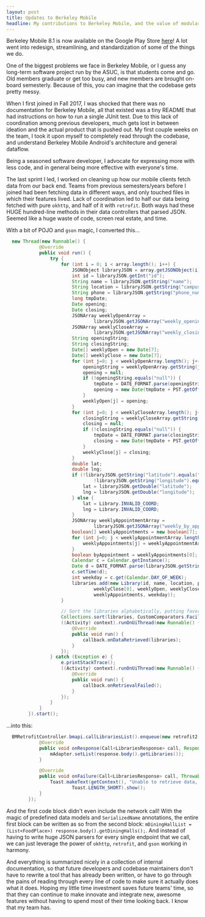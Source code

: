 ```yaml
---
layout: post
title: Updates to Berkeley Mobile
headline: My contributions to Berkeley Mobile, and the value of modularization and standardization.
---
```


<p class="message">
Berkeley Mobile 8.1 is now available on the Google Play Store <a href="https://play.google.com/store/apps/details?id=com.asuc.asucmobile&hl=en">here</a>! A lot went into redesign, streamlining, and standardization of some of the things we do.
</p>

One of the biggest problems we face in Berkeley Mobile, or I guess any long-term software project run by the ASUC, is that students come and go. Old members graduate or get too busy, and new members are brought on-board semesterly. Because of this, you can imagine that the codebase gets pretty messy.

When I first joined in Fall 2017, I was shocked that there was no documentation for Berkeley Mobile, all that existed was a tiny README that had instructions on how to run a single JUnit test. Due to this lack of coordination among previous developers, much gets lost in between ideation and the actual product that is pushed out. My first couple weeks on the team, I took it upon myself to completely read through the codebase, and understand Berkeley Mobile Android's architecture and general dataflow.

<p class="message">
Being a seasoned software developer, I advocate for expressing more with less code, and in general being more effective with everyone's time.
</p>

The last sprint I led, I worked on cleaning up how our mobile clients fetch data from our back end. Teams from previous semesters/years before I joined had been fetching data in different ways, and only touched files in which their features lived. Lack of coordination led to half our data being fetched with pure `okhttp`, and half of it with `retrofit`. Both ways had these HUGE hundred-line methods in their data controllers that parsed JSON. Seemed like a huge waste of code, screen real estate, and time.

With a bit of POJO and `gson` magic, I converted this...

```java
  new Thread(new Runnable() {
            @Override
            public void run() {
                try {
                    for (int i = 0; i < array.length(); i++) {
                        JSONObject libraryJSON = array.getJSONObject(i);
                        int id = libraryJSON.getInt("id");
                        String name = libraryJSON.getString("name");
                        String location = libraryJSON.getString("campus_location");
                        String phone = libraryJSON.getString("phone_number");
                        long tmpDate;
                        Date opening;
                        Date closing;
                        JSONArray weeklyOpenArray =
                                libraryJSON.getJSONArray("weekly_opening_times");
                        JSONArray weeklyCloseArray =
                                libraryJSON.getJSONArray("weekly_closing_times");
                        String openingString;
                        String closingString;
                        Date[] weeklyOpen = new Date[7];
                        Date[] weeklyClose = new Date[7];
                        for (int j=0; j < weeklyOpenArray.length(); j++) {
                            openingString = weeklyOpenArray.getString(j);
                            opening = null;
                            if (!openingString.equals("null")) {
                                tmpDate = DATE_FORMAT.parse(openingString).getTime();
                                opening = new Date(tmpDate + PST.getOffset(tmpDate));
                            }
                            weeklyOpen[j] = opening;
                        }
                        for (int j=0; j < weeklyCloseArray.length(); j++) {
                            closingString = weeklyCloseArray.getString(j);
                            closing = null;
                            if (!closingString.equals("null")) {
                                tmpDate = DATE_FORMAT.parse(closingString).getTime();
                                closing = new Date(tmpDate + PST.getOffset(tmpDate));
                            }
                            weeklyClose[j] = closing;
                        }
                        double lat;
                        double lng;
                        if (!libraryJSON.getString("latitude").equals("null") &&
                                !libraryJSON.getString("longitude").equals("null")) {
                            lat = libraryJSON.getDouble("latitude");
                            lng = libraryJSON.getDouble("longitude");
                        } else {
                            lat = Library.INVALID_COORD;
                            lng = Library.INVALID_COORD;
                        }
                        JSONArray weeklyAppointmentArray =
                                libraryJSON.getJSONArray("weekly_by_appointment");
                        boolean[] weeklyAppointments = new boolean[7];
                        for (int j=0; j < weeklyAppointmentArray.length(); j++) {
                            weeklyAppointments[j] = weeklyAppointmentArray.getBoolean(j);
                        }
                        boolean byAppointment = weeklyAppointments[0];
                        Calendar c = Calendar.getInstance();
                        Date d = DATE_FORMAT.parse(libraryJSON.getString("updated_at"));
                        c.setTime(d);
                        int weekday = c.get(Calendar.DAY_OF_WEEK);
                        libraries.add(new Library(id, name, location, phone, weeklyOpen[0],
                                weeklyClose[0], weeklyOpen, weeklyClose, lat, lng, byAppointment,
                                weeklyAppointments, weekday));
                    }

                    // Sort the libraries alphabetically, putting favorites at top
                    Collections.sort(libraries, CustomComparators.FacilityComparators.getSortByFavoriteLibrary(context));
                    ((Activity) context).runOnUiThread(new Runnable() {
                        @Override
                        public void run() {
                            callback.onDataRetrieved(libraries);
                        }
                    });
                } catch (Exception e) {
                    e.printStackTrace();
                    ((Activity) context).runOnUiThread(new Runnable() {
                        @Override
                        public void run() {
                            callback.onRetrievalFailed();
                        }
                    });
                }
            }
        }).start();
```

...into this:



```java
  BMRetrofitController.bmapi.callLibrariesList().enqueue(new retrofit2.Callback<LibrariesResponse>() {
            @Override
            public void onResponse(Call<LibrariesResponse> call, Response<LibrariesResponse> response) {
                mAdapter.setList(response.body().getLibraries());
            }

            @Override
            public void onFailure(Call<LibrariesResponse> call, Throwable t) {
                Toast.makeText(getContext(), "Unable to retrieve data, please try again",
                        Toast.LENGTH_SHORT).show();
            }
        });
```

And the first code block didn't even include the network call! With the magic of predefined data models and `SerializedName` annotations, the entire first block can be written as so from the second block: `mDiningHallList = (List<FoodPlace>) response.body().getDiningHalls();`. And instead of having to write huge JSON parsers for every single endpoint that we call, we can just leverage the power of `okhttp`, `retrofit`, and `gson` working in harmony.

And everything is summarized nicely in a collection of internal documentation, so that future developers and codebase maintainers don't have to rewrite a tool that has already been written, or have to go through the pains of reading through every line of code to make sure it actually does what it does. Hoping my little time investment saves future teams' time, so that they can continue to make innovate and integrate new, awesome features without having to spend most of their time looking back. I know that my team has.
